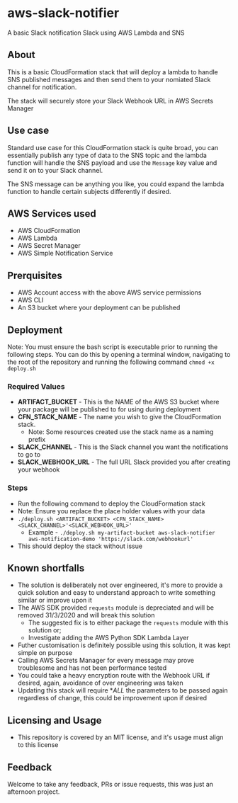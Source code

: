 # aws-slack-notifier
A basic Slack notification Slack using AWS Lambda and SNS

## About

This is a basic CloudFormation stack that will deploy a lambda to handle SNS published messages and then send them to your nomiated Slack channel for notification.

The stack will securely store your Slack Webhook URL in AWS Secrets Manager

## Use case

Standard use case for this CloudFormation stack is quite broad, you can essentially publish any type of data to the SNS topic and the lambda function will handle the SNS payload and use the `Message` key value and send it on to your Slack channel.

The SNS message can be anything you like, you could expand the lambda function to handle certain subjects differently if desired.

## AWS Services used

- AWS CloudFormation
- AWS Lambda
- AWS Secret Manager
- AWS Simple Notification Service

## Prerquisites

- AWS Account access with the above AWS service permissions
- AWS CLI
- An S3 bucket where your deployment can be published


## Deployment

Note: You must ensure the bash script is executable prior to running the following steps. You can do this by opening a terminal window, navigating to the root of the repository and running the following command `chmod +x deploy.sh`

### Required Values

- **ARTIFACT_BUCKET** - This is the NAME of the AWS S3 bucket where your package will be published to for using during deployment
- **CFN_STACK_NAME** - The name you wish to give the CloudFormation stack.
    - Note: Some resources created use the stack name as a naming prefix
- **SLACK_CHANNEL** - This is the Slack channel you want the notifications to go to
- **SLACK_WEBHOOK_URL** - The full URL Slack provided you after creating your webhook

### Steps

- Run the following command to deploy the CloudFormation stack
- Note: Ensure you replace the place holder values with your data
- `./deploy.sh <ARTIFACT_BUCKET> <CFN_STACK_NAME> <SLACK_CHANNEL>'<SLACK_WEBHOOK_URL>'`
    - Example - `./deploy.sh my-artifact-bucket aws-slack-notifier aws-notification-demo 'https://slack.com/webhookurl'`
- This should deploy the stack without issue

## Known shortfalls

- The solution is deliberately not over engineered, it's more to provide a quick solution and easy to understand approach to write something similar or improve upon it
- The AWS SDK provided `requests` module is depreciated and will be removed 31/3/2020 and will break this solution
    - The suggested fix is to either package the `requests` module with this solution or;
    - Investigate adding the AWS Python SDK Lambda Layer
- Futher customisation is definitely possible using this solution, it was kept simple on purpose
- Calling AWS Secrets Manager for every message may prove troublesome and has not been performance tested
- You could take a heavy encryption route with the Webhook URL if desired, again, avoidance of over engineering was taken
- Updating this stack will require **ALL* the parameters to be passed again regardless of change, this could be improvement upon if desired


## Licensing and Usage

- This repository is covered by an MIT license, and it's usage must align to this license

## Feedback

Welcome to take any feedback, PRs or issue requests, this was just an afternoon project.
